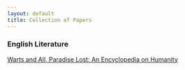 ```yaml
---
layout: default
title: Collection of Papers
---
```


### English Literature

[Warts and All, Paradise Lost: An Encyclopedia on Humanity](/assets/warts-and-all.pdf)